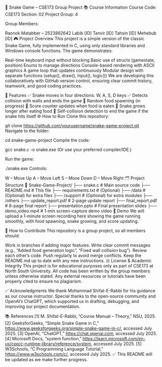 🐍 Snake Game – CSE173 Group Project
📚 Course Information
Course Code: CSE173
Section: 02
Project Group: 4

Group Members:

Raonok Matabber – 2523862642
Labib [ID]
Tanvir [ID]
Tahsin [ID]
Mehebub [ID]
🎮 Project Overview
This project is a simple version of the classic Snake Game, fully implemented in C, using only standard libraries and Windows console functions.
The game demonstrates:

Real-time keyboard input without blocking
Basic use of structs (gamestate, position)
Enums to manage directions
Console-based rendering with ASCII graphics
A game loop that updates continuously
Modular design with separate functions (setup(), draw(), input(), logic())
We are developing this collaboratively with GitHub version control, ensuring clear commit history, teamwork, and good coding practices.

🚀 Features
✅ Snake moves in four directions: W, A, S, D keys
✅ Detects collision with walls and ends the game
🔄 Random food spawning (in progress)
🔄 Score counter updates when food is eaten
🔄 Snake grows longer after eating food
🔄 Self-collision detection to end the game if the snake hits itself
⚙️ How to Run
Clone this repository:

git clone https://github.com/yourusername/snake-game-project.git
Navigate to the folder:

cd snake-game-project
Compile the code:

gcc snake.c -o snake.exe
(Or use your preferred compiler/IDE.)

Run the game:

./snake.exe
Controls:

W – Move Up
A – Move Left
S – Move Down
D – Move Right
🗂️ Project Structure
📁 Snake-Game-Project/
 ├── snake.c                # Main source code
 ├── README.md              # This file
 ├── requirements.txt       # (Optional)
 ├── /data                  # (Optional) for extra files
 ├── /support               # (Optional) for extra modules
 ├── /others
      ├── update_report.pdf # 2-page update report
      ├── final_report.pdf  # 8-page final report
      ├── presentation.pptx # Final presentation slides
      ├── demo_video.mp4    # 1-min screen-capture demo video
📸 Demo
We will upload a 1-minute screen recording here showing the game running smoothly, with food spawning, snake growing, and score updating.

🤝 How to Contribute
This repository is a group project, so all members should:

Work in branches if adding major features.
Write clear commit messages (e.g., “Added food generation logic”, “Fixed wall collision bug”).
Review each other’s code.
Push regularly to avoid merge conflicts.
Keep the README.md up to date with any new instructions.
⚖️ License & Academic Integrity
This project is for educational purposes only as part of CSE173 at North South University.
All code has been written by the group members unless otherwise stated.
Any external resources or tutorials have been properly cited to ensure no plagiarism.

✅ Acknowledgments
We thank Mohammad Shifat-E-Rabbi for his guidance as our course instructor.
Special thanks to the open-source community and OpenAI’s ChatGPT, which supported us in drafting, debugging, and improving our project documentation.

📚 References
[1] M. Shifat-E-Rabbi, “Course Manual – Theory,” NSU, 2025.
[2] GeeksforGeeks, “Simple Snake Game in C,” https://www.geeksforgeeks.org/simple-snake-game-in-c/, accessed July 2025.
[3] OpenAI, “ChatGPT,” https://chat.openai.com, accessed July 2025.
[4] Microsoft Docs, “system function,” https://learn.microsoft.com/en-us/cpp/c-runtime-library/reference/system, accessed July 2025.
[5] W3Schools, “C Programming Language Tutorial,” https://www.w3schools.com/c/, accessed July 2025.
✅ This README will be updated as we make further progress.
